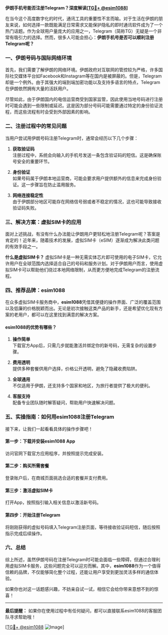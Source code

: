 **伊朗手机号能否注册Telegram？深度解读[[TG💪+ @esim1088](https://t.me/s/esim1088)]**

在当今这个高度数字化的时代，通讯工具的重要性不言而喻。对于生活在伊朗的朋友来说，如何选择一款既能满足日常需求又能保护隐私的即时通讯软件成为了一个热门话题。作为全球用户量庞大的应用之一，Telegram（简称TG）无疑是一个非常有吸引力的选择。然而，很多人可能会担心：**伊朗手机号是否可以顺利注册Telegram呢？**

### 一、伊朗号码与国际网络环境

首先，我们需要了解伊朗的网络环境。伊朗政府对互联网的管控较为严格，许多国际社交媒体平台如Facebook和Instagram等在国内是被屏蔽的。但是，Telegram却是一个例外。由于其强大的端到端加密功能以及支持多语言的特点，Telegram在伊朗依然拥有大量的活跃用户。

尽管如此，由于伊朗国内的电信运营商受到国家监管，因此使用当地号码进行注册时可能会遇到一些限制或延迟。这是因为部分号码可能需要通过特定的身份验证流程，而这些流程有时会受到外部因素的影响。

### 二、注册过程中的常见问题

当用户尝试用伊朗号码注册Telegram时，通常会经历以下几个步骤：

1. **获取验证码**  
   注册过程中，系统会向输入的手机号发送一条包含验证码的短信。这是确保账号安全的重要环节。
   
2. **身份验证**  
   如果号码属于伊朗本地运营商，可能会要求用户提供额外的信息来完成身份验证。这一步骤旨在防止滥用服务。

3. **网络连接稳定性**  
   由于伊朗部分地区可能存在网络信号弱或者不稳定的情况，这也可能导致接收验证码失败。

### 三、解决方案：虚拟SIM卡的应用

面对上述挑战，有没有什么办法能让伊朗用户更轻松地注册Telegram呢？答案是肯定的！近年来，随着技术的发展，虚拟SIM卡（eSIM）逐渐成为解决此类问题的有效手段之一。

**什么是虚拟SIM卡？**
虚拟SIM卡是一种无需实体芯片即可使用的电子SIM卡，它允许用户在全球范围内选择适合自己的号码和服务计划。对于伊朗用户而言，使用虚拟SIM卡可以帮助他们绕过本地网络限制，从而更方便地完成Telegram的注册流程。

### 四、推荐品牌：esim1088

在众多虚拟SIM卡服务商中，**esim1088**凭借其便捷的操作界面、广泛的覆盖范围以及低廉的价格脱颖而出。无论是初次接触这类产品的新手，还是希望优化现有方案的老用户，都可以在这里找到满意的解决方案。

#### esim1088的优势有哪些？

1. **操作简单**  
   下载官方App后，只需几步就能激活并绑定你的新号码，无需复杂的设置步骤。

2. **费用透明**  
   提供多种套餐供用户选择，价格公开透明，避免了隐藏收费陷阱。

3. **全球通用**  
   不仅适用于伊朗，还支持多个国家和地区，为旅行者提供了极大的便利。

4. **客服支持**  
   配备专业团队随时解答疑问，帮助用户快速解决问题。

### 五、实操指南：如何用esim1088注册Telegram

接下来，让我们一起看看具体的操作步骤吧！

#### 第一步：下载并安装esim1088 App
访问官网下载官方应用程序，并按照提示完成安装。

#### 第二步：购买所需套餐
登录账户后，在商城页面挑选合适的套餐并支付费用。

#### 第三步：激活虚拟SIM卡
打开App，按照指引输入相关信息以激活新号码。

#### 第四步：开始注册Telegram
将刚刚获得的虚拟号码填入Telegram注册页面，等待接收验证码短信，随后按照指示完成后续操作。

### 六、总结

综上所述，虽然伊朗号码在注册Telegram时可能会面临一些障碍，但通过合理利用虚拟SIM卡服务，这些问题完全可以迎刃而解。其中，**esim1088**作为一个值得信赖的品牌，不仅能够简化整个过程，还能让用户享受到更加灵活多样的通信体验。

如果你也对这一话题感兴趣，不妨亲自试一试，相信它会给你带来意想不到的惊喜！  

---

**最后提醒：** 如果你在使用过程中有任何疑问，都可以直接联系esim1088的客服团队寻求帮助哦！  

[[TG💪+ @esim1088](https://t.me/s/esim1088) ![Image](https://i.postimg.cc/4NQfJmqS/Snipaste-2025-05-13-00-14-12.png)]